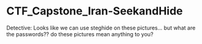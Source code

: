 # CTF_Capstone_Iran-SeekandHide
Detective: Looks like we can use steghide on these pictures... but what are the passwords?? do these pictures mean anything to you?
